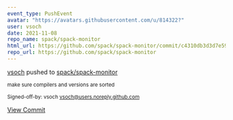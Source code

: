 ```yaml
---
event_type: PushEvent
avatar: "https://avatars.githubusercontent.com/u/814322?"
user: vsoch
date: 2021-11-08
repo_name: spack/spack-monitor
html_url: https://github.com/spack/spack-monitor/commit/c4310db3d3d7e59c600f0c99fabc2ea2840be073
repo_url: https://github.com/spack/spack-monitor
---
```


<a href='https://github.com/vsoch' target='_blank'>vsoch</a> pushed to <a href='https://github.com/spack/spack-monitor' target='_blank'>spack/spack-monitor</a>

<small>make sure compilers and versions are sorted

Signed-off-by: vsoch <vsoch@users.noreply.github.com></small>

<a href='https://github.com/spack/spack-monitor/commit/c4310db3d3d7e59c600f0c99fabc2ea2840be073' target='_blank'>View Commit</a>